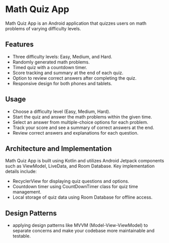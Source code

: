 # Math Quiz App

Math Quiz App is an Android application that quizzes users on math problems of varying difficulty levels.

## Features

- Three difficulty levels: Easy, Medium, and Hard.
- Randomly generated math problems.
- Timed quiz with a countdown timer.
- Score tracking and summary at the end of each quiz.
- Option to review correct answers after completing the quiz.
- Responsive design for both phones and tablets.

## Usage
- Choose a difficulty level (Easy, Medium, Hard).
- Start the quiz and answer the math problems within the given time.
- Select an answer from multiple-choice options for each problem.
- Track your score and see a summary of correct answers at the end.
- Review correct answers and explanations for each question.

## Architecture and Implementation
Math Quiz App is built using Kotlin and utilizes Android Jetpack components such as ViewModel, LiveData, and Room Database. Key implementation details include:

- RecyclerView for displaying quiz questions and options.
- Countdown timer using CountDownTimer class for quiz time management.
- Local storage of quiz data using Room Database for offline access.

## Design Patterns

- applying design patterns like MVVM (Model-View-ViewModel) to separate concerns and make your codebase more maintainable and testable.
